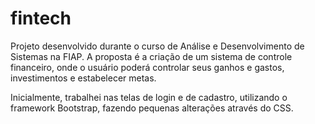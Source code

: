 # fintech
Projeto desenvolvido durante o curso de Análise e Desenvolvimento de Sistemas na FIAP. 
A proposta é a criação de um sistema de controle financeiro, onde o usuário poderá controlar seus ganhos e gastos, investimentos e estabelecer metas.

Inicialmente, trabalhei nas telas de login e de cadastro, utilizando o framework Bootstrap, fazendo pequenas alterações através do CSS.
